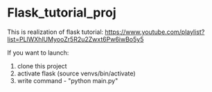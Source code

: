 # Flask_tutorial_proj
This is realization of flask tutorial: https://www.youtube.com/playlist?list=PLlWXhlUMyooZr5R2u2Zwxt6Pw6iwBo5y5

If you want to launch:
1) clone this project
2) activate flask (source venvs/bin/activate)
3) write command - "python main.py"
